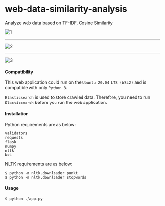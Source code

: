 # web-data-similarity-analysis
Analyze web data based on TF-IDF, Cosine Similarity

![1](https://user-images.githubusercontent.com/60180255/87978112-d57be700-cb0a-11ea-9296-747335d9e1f4.PNG)

---

![2](https://user-images.githubusercontent.com/60180255/87978156-e88eb700-cb0a-11ea-8eb9-2e0fe936a7f5.PNG)

---

![3](https://user-images.githubusercontent.com/60180255/87978166-ef1d2e80-cb0a-11ea-9623-ee0b3912b53c.PNG)

#### Compatibility

This web application could run on the ```Ubuntu 20.04 LTS (WSL2)``` and is compatible with only ```Python 3```.

```Elasticsearch``` is used to store crawled data. Therefore, you need to run ```Elasticsearch``` before you run the web application.

#### Installation

Python requirements are as below:

```
validators
requests
flask
numpy
nltk
bs4
```

NLTK requirements are as below:

```
$ python -m nltk.downloader punkt
$ python -m nltk.downloader stopwords
```

#### Usage

```
$ python ./app.py
```

